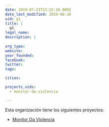 ```yaml
---
date: 2019-07-21T23:22:18.000Z
date_last_modified: 2019-08-28
uid: g1
title: |
  g1
legal_name: 
description: |
  
org_type: 
website: 
year_founded: 
facebook: 
twitter: 
tags:

cities: 

projects_uids:
  - monitor-da-violencia

---
```


Esta organización tiene los siguientes proyectos:

- [Monitor Da Violencia](/proyectos/monitor-da-violencia)
